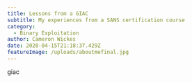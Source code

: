 ```yaml
---
title: Lessons from a GIAC
subtitle: My experiences from a SANS certification course
category:
  - Binary Exploitation
author: Cameron Wickes
date: 2020-04-15T21:18:37.429Z
featureImage: /uploads/aboutmefinal.jpg
---
```

giac